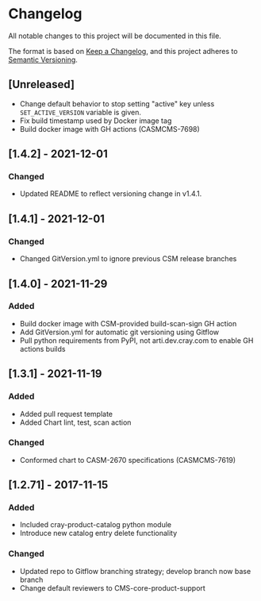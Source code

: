 # Changelog
All notable changes to this project will be documented in this file.

The format is based on [Keep a Changelog](https://keepachangelog.com/en/1.0.0/),
and this project adheres to [Semantic Versioning](https://semver.org/spec/v2.0.0.html).

## [Unreleased]

- Change default behavior to stop setting "active" key unless `SET_ACTIVE_VERSION`
  variable is given.
- Fix build timestamp used by Docker image tag
- Build docker image with GH actions (CASMCMS-7698)

## [1.4.2] - 2021-12-01

### Changed

- Updated README to reflect versioning change in v1.4.1.

## [1.4.1] - 2021-12-01

### Changed

- Changed GitVersion.yml to ignore previous CSM release branches

## [1.4.0] - 2021-11-29

### Added

- Build docker image with CSM-provided build-scan-sign GH action
- Add GitVersion.yml for automatic git versioning using Gitflow
- Pull python requirements from PyPI, not arti.dev.cray.com to enable GH actions builds

## [1.3.1] - 2021-11-19

### Added

- Added pull request template
- Added Chart lint, test, scan action

### Changed

- Conformed chart to CASM-2670 specifications (CASMCMS-7619)

## [1.2.71] - 2017-11-15

### Added

- Included cray-product-catalog python module
- Introduce new catalog entry delete functionality

### Changed

- Updated repo to Gitflow branching strategy; develop branch now base branch
- Change default reviewers to CMS-core-product-support
